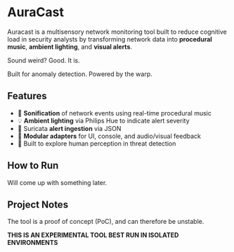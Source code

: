 # AuraCast

 Auracast is a multisensory network monitoring tool built to reduce cognitive load in security analysts by transforming network data into **procedural music**, **ambient lighting**, and **visual alerts**.

Sound weird? Good. It is. 

Built for anomaly detection. Powered by the warp.

## Features

- 🎵 **Sonification** of network events using real-time procedural music
- 💡 **Ambient lighting** via Philips Hue to indicate alert severity
- 📜 Suricata **alert ingestion** via JSON
- 🧱 **Modular adapters** for UI, console, and audio/visual feedback
- 🧠 Built to explore human perception in threat detection

## How to Run

Will come up with something later.

## Project Notes

The tool is a proof of concept (PoC), and can therefore be unstable.

**THIS IS AN EXPERIMENTAL TOOL BEST RUN IN ISOLATED ENVIRONMENTS**
